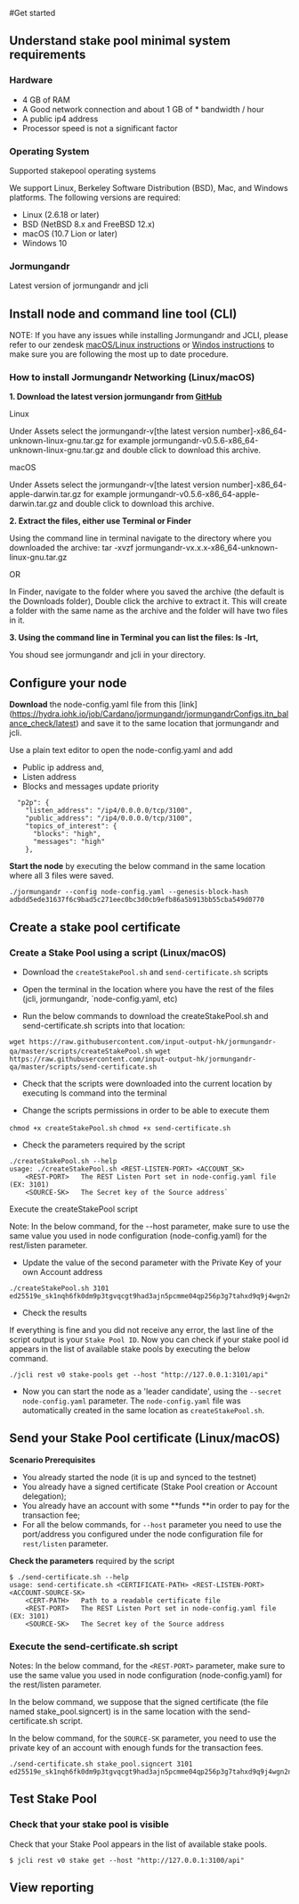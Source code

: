 #Get started
## Understand stake pool minimal system requirements 

### Hardware 
* 4 GB of RAM
* A Good network connection and about 1 GB of * bandwidth / hour
* A public ip4 address
* Processor speed is not a significant factor

### Operating System 
Supported stakepool operating systems

We support Linux, Berkeley Software Distribution (BSD), Mac, and Windows platforms. The following versions are required:

* Linux (2.6.18 or later)
* BSD (NetBSD 8.x and FreeBSD 12.x)
* macOS (10.7 Lion or later)
* Windows 10

### Jormungandr

Latest version of jormungandr and jcli

## Install node and command line tool (CLI)

NOTE: If you have any issues while installing Jormungandr and JCLI, please refer to our zendesk [macOS/Linux instructions](https://iohk.zendesk.com/hc/en-us/articles/360036898153) or [Windos instructions](https://iohk.zendesk.com/hc/en-us/articles/360036898353-How-to-Install-Jormungandr-Networking-Windows-) to make sure you are following the most up to date procedure. 

### How to install Jormungandr Networking (Linux/macOS)

**1. Download the latest version jormungandr from [GitHub](https://github.com/input-output-hk/jormungandr/releases/)**

Linux

Under Assets select the jormungandr-v[the latest version number]-x86_64-unknown-linux-gnu.tar.gz for example  jormungandr-v0.5.6-x86_64-unknown-linux-gnu.tar.gz and double click to download this archive. 

macOS

Under Assets select the jormungandr-v[the latest version number]-x86_64-apple-darwin.tar.gz for example jormungandr-v0.5.6-x86_64-apple-darwin.tar.gz and double click to download this archive. 

**2. Extract the files, either use Terminal or Finder**

Using the command line in terminal navigate to the directory where you downloaded the archive: tar -xvzf jormungandr-vx.x.x-x86_64-unknown-linux-gnu.tar.gz

OR

In Finder, navigate to the folder where you saved the archive (the default is the Downloads folder), Double click the archive to extract it. This will create a folder with the same name as the archive and the folder will have two files in it. 

**3. Using the command line in Terminal you can list the files: ls -lrt,** 

You shoud see jormungandr and jcli in your directory. 

## Configure your node

**Download** the node-config.yaml file from this [link] (https://hydra.iohk.io/job/Cardano/jormungandr/jormungandrConfigs.itn_balance_check/latest) and save it to the same location that jormungandr and jcli. 

Use a plain text editor to open the node-config.yaml and add

* Public ip address and,
* Listen address 
* Blocks and messages update priority

```
  "p2p": {
    "listen_address": "/ip4/0.0.0.0/tcp/3100",
    "public_address": "/ip4/0.0.0.0/tcp/3100",
    "topics_of_interest": {
      "blocks": "high",
      "messages": "high"
    },
```  

**Start the node** by executing the below command in the same location where all 3 files were saved.   

`./jormungandr --config node-config.yaml --genesis-block-hash adbdd5ede31637f6c9bad5c271eec0bc3d0cb9efb86a5b913bb55cba549d0770`

## Create a stake pool certificate 

### Create a Stake Pool using a script (Linux/macOS)

* Download the `createStakePool.sh` and `send-certificate.sh` scripts

* Open the terminal in the location where you have the rest of the files (jcli, jormungandr, `node-config.yaml, etc)

* Run the below commands to download the createStakePool.sh and send-certificate.sh scripts into that location:

`wget https://raw.githubusercontent.com/input-output-hk/jormungandr-qa/master/scripts/createStakePool.sh`
`wget https://raw.githubusercontent.com/input-output-hk/jormungandr-qa/master/scripts/send-certificate.sh`

* Check that the scripts were downloaded into the current location by executing ls command into the terminal

* Change the scripts permissions in order to be able to execute them

`chmod +x createStakePool.sh`
`chmod +x send-certificate.sh`

* Check the parameters required by the script

```
./createStakePool.sh --help
usage: ./createStakePool.sh <REST-LISTEN-PORT> <ACCOUNT_SK>
	<REST-PORT>   The REST Listen Port set in node-config.yaml file (EX: 3101)
	<SOURCE-SK>   The Secret key of the Source address`

```
Execute the createStakePool script

Note: In the below command, for the --host parameter, make sure to use the same value you used in node configuration (node-config.yaml) for the rest/listen parameter.

* Update the value of the second parameter with the Private Key of your own Account address

```
./createStakePool.sh 3101 ed25519e_sk1nqh6fk0dm9p3tgvqcgt9had3ajn5pcmme04qp256p3g7tahxd9q9j4wgn2n250huxc5t38u0yjd9rtalrzae9t7xcwzhcz98jf4hamsgfmydk

```
* Check the results

If everything is fine and you did not receive any error, the last line of the script output is your `Stake Pool ID`. Now you can check if your stake pool id appears in the list of available stake pools by executing the below command.

`./jcli rest v0 stake-pools get --host "http://127.0.0.1:3101/api"`

* Now you can start the node as a 'leader candidate', using the `--secret node-config.yaml` parameter. The `node-config.yaml` file was automatically created in the same location as `createStakePool.sh`.



## Send your Stake Pool certificate (Linux/macOS)

**Scenario Prerequisites**

* You already started the node (it is up and synced to the testnet)
* You already have a signed certificate (Stake Pool creation or Account delegation);
* You already have an account with some **funds **in order to pay for the transaction fee;
* For all the below commands, for `--host` parameter you need to use the port/address you configured under the node configuration file for `rest/listen` parameter.


**Check the parameters** required by the script

```
$ ./send-certificate.sh --help
usage: send-certificate.sh <CERTIFICATE-PATH> <REST-LISTEN-PORT> <ACCOUNT-SOURCE-SK>
    <CERT-PATH>   Path to a readable certificate file
    <REST-PORT>   The REST Listen Port set in node-config.yaml file (EX: 3101)
    <SOURCE-SK>   The Secret key of the Source address
```

### Execute the send-certificate.sh script 

Notes: In the below command, for the `<REST-PORT>` parameter, make sure to use the same value you used in node configuration (node-config.yaml) for the rest/listen parameter.

In the below command, we suppose that the signed certificate (the file named stake_pool.signcert) is in the same location with the send-certificate.sh script.

In the below command, for the `SOURCE-SK` parameter, you need to use the private key of an account with enough funds for the transaction fees. 

```
./send-certificate.sh stake_pool.signcert 3101 ed25519e_sk1nqh6fk0dm9p3tgvqcgt9had3ajn5pcmme04qp256p3g7tahxd9q9j4wgn2n250huxc5t38u0yjd9rtalrzae9t7xcwzhcz98jf4hamsgfmydk

```

## Test Stake Pool

### Check that your stake pool is visible

Check that your Stake Pool appears in the list of available stake pools.

`$ jcli rest v0 stake get --host "http://127.0.0.1:3100/api"`

## View reporting





